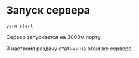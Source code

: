 # Запуск сервера

```nodejs 
yarn start
```

Сервер запускается на 3000м порту

Я настроил раздачу статики на этом же сервере.
